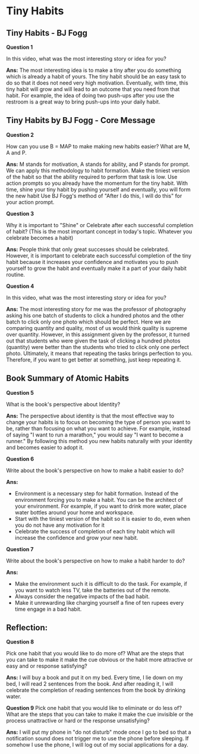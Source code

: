 # Tiny Habits

## Tiny Habits - BJ Fogg

**Question 1**

In this video, what was the most interesting story or idea for you?

**Ans:** The most interesting idea is to make a tiny after you do something which is already a habit of yours. The tiny habit should be an easy task to do so that it does not need very high motivation. Eventually, with time, this tiny habit will grow and will lead to an outcome that you need from that habit.
For example, the idea of doing two push-ups after you use the restroom is a great way to bring push-ups into your daily habit.

## Tiny Habits by BJ Fogg - Core Message

**Question 2**

How can you use B = MAP to make making new habits easier? What are M, A and P.

**Ans:** M stands for motivation, A stands for ability, and P stands for prompt. We can apply this methodology to habit formation. Make the tiniest version of the habit so that the ability required to perform that task is low. Use action prompts so you already have the momentum for the tiny habit. With time, shine your tiny habit by pushing yourself and eventually, you will form the new habit
Use BJ Fogg's method of "After I do this, I will do this" for your action prompt.

**Question 3**

Why it is important to "Shine" or Celebrate after each successful completion of habit? (This is the most important concept in today's topic. Whatever you celebrate becomes a habit)

**Ans:** People think that only great successes should be celebrated. However, it is important to celebrate each successful completion of the tiny habit because it increases your confidence and motivates you to push yourself to grow the habit and eventually make it a part of your daily habit routine.

**Question 4**

In this video, what was the most interesting story or idea for you?

**Ans:** The most interesting story for me was the professor of photography asking his one batch of students to click a hundred photos and the other batch to click only one photo which should be perfect. Here we are comparing quantity and quality, most of us would think quality is supreme over quantity. However, in this assignment given by the professor, it turned out that students who were given the task of clicking a hundred photos (quantity) were better than the students who tried to click only one perfect photo.
Ultimately, it means that repeating the tasks brings perfection to you. Therefore, if you want to get better at something, just keep repeating it.

## Book Summary of Atomic Habits

**Question 5**

What is the book's perspective about Identity?

**Ans:** The perspective about identity is that the most effective way to change your habits is to focus on becoming the type of person you want to be, rather than focusing on what you want to achieve. For example, instead of saying "I want to run a marathon," you would say "I want to become a runner."
By following this method you new habits naturally with your identity and becomes easier to adopt it.

**Question 6**

Write about the book's perspective on how to make a habit easier to do?

**Ans:**

- Environment is a necessary step for habit formation. Instead of the environment forcing you to make a habit. You can be the architect of your environment. For example, if you want to drink more water, place water bottles around your home and workspace.
- Start with the tiniest version of the habit so it is easier to do, even when you do not have any motivation for it
- Celebrate the success of completion of each tiny habit which will increase the confidence and grow your new habit.

**Question 7**

Write about the book's perspective on how to make a habit harder to do?

**Ans:**

- Make the environment such it is difficult to do the task. For example, if you want to watch less TV, take the batteries out of the remote.
- Always consider the negative impacts of the bad habit.
- Make it unrewarding like charging yourself a fine of ten rupees every time engage in a bad habit.

## Reflection:

**Question 8**

Pick one habit that you would like to do more of? What are the steps that you can take to make it make the cue obvious or the habit more attractive or easy and or response satisfying?

**Ans:** I will buy a book and put it on my bed. Every time, I lie down on my bed, I will read 2 sentences from the book. And after reading it, I will celebrate the completion of reading sentences from the book by drinking water.

**Question 9**
Pick one habit that you would like to eliminate or do less of? What are the steps that you can take to make it make the cue invisible or the process unattractive or hard or the response unsatisfying?

**Ans:** I will put my phone in "do not disturb" mode once I go to bed so that a notification sound does not trigger me to use the phone before sleeping. If somehow I use the phone, I will log out of my social applications for a day.
